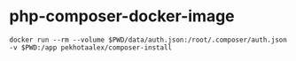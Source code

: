 # php-composer-docker-image

```shell script
docker run --rm --volume $PWD/data/auth.json:/root/.composer/auth.json -v $PWD:/app pekhotaalex/composer-install
```
